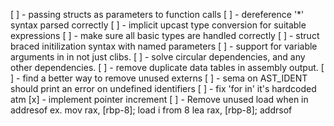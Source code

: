 [ ] - passing structs as parameters to function calls
[ ] - dereference '*' syntax parsed correctly
[ ] - implicit upcast type conversion for suitable expressions
[ ] - make sure all basic types are handled correctly
[ ] - struct braced initilization syntax with named parameters
[ ] - support for variable arguments in in not just clibs.
[ ] - solve circular dependencies, and any other dependencies.
[ ] - remove duplicate data tables in assembly output.
[ ] - find a better way to remove unused externs
[ ] - sema on AST_IDENT should print an error on undefined identifiers
[ ] - fix 'for in' it's hardcoded atm
[x] - implement pointer increment
[ ] - Remove unused load when in addresof
      ex.
        mov rax, [rbp-8]; load i from 8
        lea rax, [rbp-8]; addrsof
